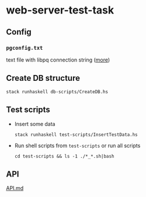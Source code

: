 # web-server-test-task

## Config
### `pgconfig.txt`

text file with libpq connection string ([more](https://www.postgresql.org/docs/current/libpq-connect.html#LIBPQ-CONNSTRING))


## Create DB structure

```
stack runhaskell db-scripts/CreateDB.hs
```

## Test scripts
- Insert some data
  ```
  stack runhaskell test-scripts/InsertTestData.hs
  ```
- Run shell scripts from `test-scripts` or run all scripts
  ```
  cd test-scripts && ls -1 ./*_*.sh|bash
  ```
  
## API

[API.md](https://github.com/mejgun/web-server-test-task/blob/master/API.md)
